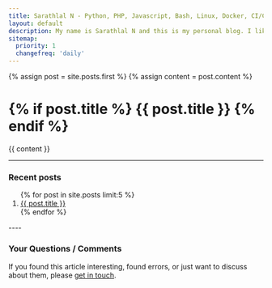 ```yaml
---
title: Sarathlal N - Python, PHP, Javascript, Bash, Linux, Docker, CI/CD, Automation, Unit testing, WordPress, WooCommerce
layout: default
description: My name is Sarathlal N and this is my personal blog. I like to write short notes, code snippets & random thoughts here. WordPress, Magento Development & Server Tips.
sitemap:
  priority: 1
  changefreq: 'daily'
---
```


{% assign post = site.posts.first %}
{% assign content = post.content %}

<h1>
{% if post.title %}
    {{ post.title }}
{% endif %}
</h1>
{{ content }}

----

<h3>Recent posts</h3>
<ol>
  {% for post in site.posts limit:5 %}
    <li><a href="{{ site.url }}{{ post.url | prepend: site.baseurl }}">{{ post.title }}</a></li>
  {% endfor %}
</ol>
----

<h3>Your Questions / Comments</h3>
<p class="after-post">If you found this article interesting, found errors, or just want to discuss about them, please <a href="{{site.baseurl}}/about/">get in touch</a>.</p>
